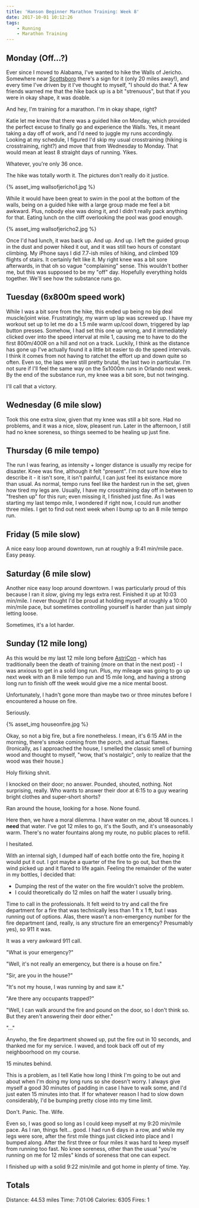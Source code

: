 ```yaml
---
title: 'Hanson Beginner Marathon Training: Week 8'
date: 2017-10-01 10:12:26
tags:
    - Running
    - Marathon Training
---
```


## Monday (Off...?)

Ever since I moved to Alabama, I've wanted to hike the Walls of Jericho. Somewhere near [Scottsboro](https://www.google.com/maps/place/Scottsboro,+AL/@34.6419164,-86.1861037,11z/data=!3m1!4b1!4m5!3m4!1s0x8861eee05dbd8549:0x90c2e9f1ec964bff!8m2!3d34.6723069!4d-86.0341463) there's a sign for it (only 20 miles away!), and every time I've driven by it I've thought to myself, "I should do that." A few friends warned me that the hike back up is a bit "strenuous", but that if you were in okay shape, it was doable.

And hey, I'm training for a marathon. I'm in okay shape, right?

Katie let me know that there was a guided hike on Monday, which provided the perfect excuse to finally go and experience the Walls. Yes, it meant taking a day off of work, and I'd need to juggle my runs accordingly. Looking at my schedule, I figured I'd skip my usual crosstraining (hiking is crosstraining, right?) and move that from Wednesday to Monday. That would mean at least 8 straight days of running. Yikes.

Whatever, you're only 36 once.

The hike was totally worth it. The pictures don't really do it justice.

{% asset_img wallsofjericho1.jpg %}

While it would have been great to swim in the pool at the bottom of the walls, being on a guided hike with a large group made me feel a bit awkward. Plus, nobody else was doing it, and I didn't really pack anything for that. Eating lunch on the cliff overlooking the pool was good enough.

{% asset_img wallsofjericho2.jpg %}

Once I'd had lunch, it was back up. And up. And up. I left the guided group in the dust and power hiked it out, and it was still two hours of constant climbing. My iPhone says I did 7.7-ish miles of hiking, and climbed 109 flights of stairs. It certainly felt like it. My right knee was a bit sore afterwards, in that oh so vague "complaining" sense. This wouldn't bother me, but this was supposed to be my "off" day. Hopefully everything holds together. We'll see how the substance runs go.

## Tuesday (6x800m speed work)

While I was a bit sore from the hike, this ended up being no big deal muscle/joint wise. Frustratingly, my warm up lap was screwed up. I have my workout set up to let me do a 1.5 mile warm up/cool down, triggered by lap button presses. Somehow, I had set this one up wrong, and it immediately clicked over into the speed interval at mile 1, causing me to have to do the first 800m/400R on a hill and not on a track. Luckily, I think as the distance has gone up I've actually found it a little bit easier to do the speed intervals. I think it comes from not having to ratchet the effort up and down quite so often. Even so, the laps were still pretty brutal, the last two in particular. I'm not sure if I'll feel the same way on the 5x1000m runs in Orlando next week. By the end of the substance run, my knee was a bit sore, but not twinging.

I'll call that a victory.

## Wednesday (6 mile slow)

Took this one extra slow, given that my knee was still a bit sore. Had no problems, and it was a nice, slow, pleasent run. Later in the afternoon, I still had no knee soreness, so things seemed to be healing up just fine.

## Thursday (6 mile tempo)

The run I was fearing, as intensity + longer distance is usually my recipe for disaster. Knee was fine, although it felt "present". I'm not sure how else to describe it - it isn't sore, it isn't painful, I can just feel its existance more than usual. As normal, tempo runs feel like the hardest run in the set, given how tired my legs are. Usually, I have my crosstraining day off in between to "freshen up" for this run; even missing it, I finished just fine. As I was starting my last tempo mile, I wondered if right now, I could run another three miles. I get to find out next week when I bump up to an 8 mile tempo run.

## Friday (5 mile slow)

A nice easy loop around downtown, run at roughly a 9:41 min/mile pace. Easy peasy.

## Saturday (6 mile slow)

Another nice easy loop around downtown. I was particularly proud of this because I ran it *slow*, giving my legs extra rest. Finished it up at 10:03 min/mile. I never thought I'd be proud at holding myself at roughly a 10:00 min/mile pace, but sometimes controlling yourself is harder than just simply letting loose.

Sometimes, it's a lot harder.

## Sunday (12 mile long)

As this would be my last 12 mile long before [AstriCon](http://www.asterisk.org/community/astricon-user-conference) - which has traditionally been the death of training (more on that in the next post) - I was anxious to get in a solid long run. Plus, my mileage was going to go up next week with an 8 mile tempo run and 15 mile long, and having a strong long run to finish off the week would give me a nice mental boost.

Unfortunately, I hadn't gone more than maybe two or three minutes before I encountered a house on fire.

Seriously.

{% asset_img houseonfire.jpg %}

Okay, so not a big fire, but a fire nonetheless. I mean, it's 6:15 AM in the morning, there's smoke coming from the porch, and actual flames. (Ironically, as I approached the house, I smelled the classic smell of burning wood and thought to myself, "wow, that's nostalgic", only to realize that the wood was their house.)

Holy flirking shnit.

I knocked on their door; no answer. Pounded, shouted, nothing. Not surprising, really. Who wants to answer their door at 6:15 to a guy wearing bright clothes and super-short shorts?

Ran around the house, looking for a hose. None found.

Here then, we have a moral dilemma. I have water on me, about 18 ounces. I **need** that water. I've got 12 miles to go, it's the South, and it's unseasonably warm. There's no water fountains along my route, no public places to refill.

I hesitated.

With an internal sigh, I dumped half of each bottle onto the fire, hoping it would put it out. I got maybe a quarter of the fire to go out, but then the wind picked up and it flared to life again. Feeling the remainder of the water in my bottles, I decided that:
 - Dumping the rest of the water on the fire wouldn't solve the problem.
 - I could theoretically do 12 miles on half the water I usually bring.

Time to call in the professionals. It felt weird to try and call the fire department for a fire that was technically less than 1 ft x 1 ft, but I was running out of options. Alas, there wasn't a non-emergency number for the fire department (and, really, is any structure fire an emergency? Presumably yes), so 911 it was.

It was a very awkward 911 call.

"What is your emergency?"

"Well, it's not really an emergency, but there is a house on fire."

"Sir, are you in the house?"

"It's not my house, I was running by and saw it."

"Are there any occupants trapped?"

"Well, I can walk around the fire and pound on the door, so I don't think so. But they aren't answering their door either."

"..."

Anywho, the fire department showed up, put the fire out in 10 seconds, and thanked me for my service. I waved, and took back off out of my neighboorhood on my course.

15 minutes behind.

This is a problem, as I tell Katie how long I think I'm going to be out and about when I'm doing my long runs so she doesn't worry. I always give myself a good 30 minutes of padding in case I have to walk some, and I'd just eaten 15 minutes into that. If for whatever reason I had to slow down considerably, I'd be bumping pretty close into my time limit.

Don't. Panic. The. Wife.

Even so, I was good so long as I could keep myself at my 9:20 min/mile pace. As I ran, things felt... good. I had run 6 days in a row, and while my legs were sore, after the first mile things just clicked into place and I bumped along. After the first three or four miles it was hard to keep myself from running too fast. No knee soreness, other than the usual "you're running on me for 12 miles" kinds of soreness that one can expect.

I finished up with a solid 9:22 min/mile and got home in plenty of time. Yay.

## Totals

Distance: 44.53 miles
Time: 7:01:06
Calories: 6305
Fires: 1

